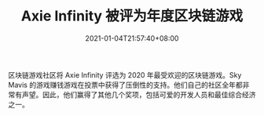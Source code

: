 ﻿---
title: "Axie Infinity 被评为年度区块链游戏"
date: 2021-01-04T21:57:40+08:00
lastmod: 2021-01-04T16:45:40+08:00
draft: false
authors: ["Glynnis"]
description: "区块链游戏社区将 Axie Infinity 评选为 2020 年最受欢迎的区块链游戏。Sky Mavis 的游戏赚钱游戏在投票中获得了压倒性的支持。他们自己的社区全年都非常有声望。因此，他们赢得了其他几个奖项，包括可爱的开发人员和最佳综合经济之一。"
featuredImage: "axie-infinity-voted-blockchain-game-of-the-year.png"
tags: ["Strategy Game","策略游戏","Play to Earn"]
categories: ["news"]
news: ["策略游戏"]
weight: 
lightgallery: true
pinned: false
recommend: false
recommend1: false
---

区块链游戏社区将 Axie Infinity 评选为 2020 年最受欢迎的区块链游戏。Sky Mavis 的游戏赚钱游戏在投票中获得了压倒性的支持。他们自己的社区全年都非常有声望。因此，他们赢得了其他几个奖项，包括可爱的开发人员和最佳综合经济之一。

<!--more-->

